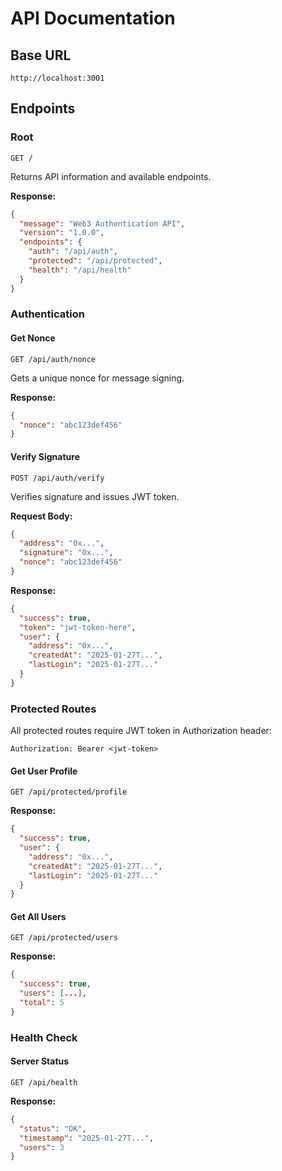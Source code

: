 # API Documentation

## Base URL
```
http://localhost:3001
```

## Endpoints

### Root
```http
GET /
```
Returns API information and available endpoints.

**Response:**
```json
{
  "message": "Web3 Authentication API",
  "version": "1.0.0",
  "endpoints": {
    "auth": "/api/auth",
    "protected": "/api/protected",
    "health": "/api/health"
  }
}
```

### Authentication

#### Get Nonce
```http
GET /api/auth/nonce
```
Gets a unique nonce for message signing.

**Response:**
```json
{
  "nonce": "abc123def456"
}
```

#### Verify Signature
```http
POST /api/auth/verify
```
Verifies signature and issues JWT token.

**Request Body:**
```json
{
  "address": "0x...",
  "signature": "0x...",
  "nonce": "abc123def456"
}
```

**Response:**
```json
{
  "success": true,
  "token": "jwt-token-here",
  "user": {
    "address": "0x...",
    "createdAt": "2025-01-27T...",
    "lastLogin": "2025-01-27T..."
  }
}
```

### Protected Routes

All protected routes require JWT token in Authorization header:
```
Authorization: Bearer <jwt-token>
```

#### Get User Profile
```http
GET /api/protected/profile
```

**Response:**
```json
{
  "success": true,
  "user": {
    "address": "0x...",
    "createdAt": "2025-01-27T...",
    "lastLogin": "2025-01-27T..."
  }
}
```

#### Get All Users
```http
GET /api/protected/users
```

**Response:**
```json
{
  "success": true,
  "users": [...],
  "total": 5
}
```

### Health Check

#### Server Status
```http
GET /api/health
```

**Response:**
```json
{
  "status": "OK",
  "timestamp": "2025-01-27T...",
  "users": 3
}
```
